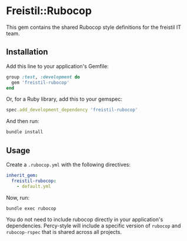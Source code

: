 # Freistil::Rubocop

This gem contains the shared Rubocop style definitions for the freistil IT team.

## Installation

Add this line to your application's Gemfile:

```ruby
group :test, :development do
  gem 'freistil-rubocop'
end
```

Or, for a Ruby library, add this to your gemspec:

```ruby
spec.add_development_dependency 'freistil-rubocop'
```

And then run:

```bash
bundle install
```

## Usage

Create a `.rubocop.yml` with the following directives:

```yaml
inherit_gem:
  freistil-rubocop:
    - default.yml
```

Now, run:

```bash
bundle exec rubocop
```

You do not need to include rubocop directly in your application's dependencies. Percy-style will include a specific version of `rubocop` and `rubocop-rspec` that is shared across all projects.